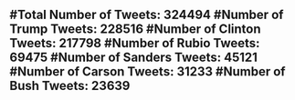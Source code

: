 #Total Number of Tweets: 324494 
#Number of Trump Tweets: 228516
#Number of Clinton Tweets: 217798
#Number of Rubio Tweets: 69475
#Number of Sanders Tweets: 45121
#Number of Carson Tweets: 31233
#Number of Bush Tweets: 23639
---
